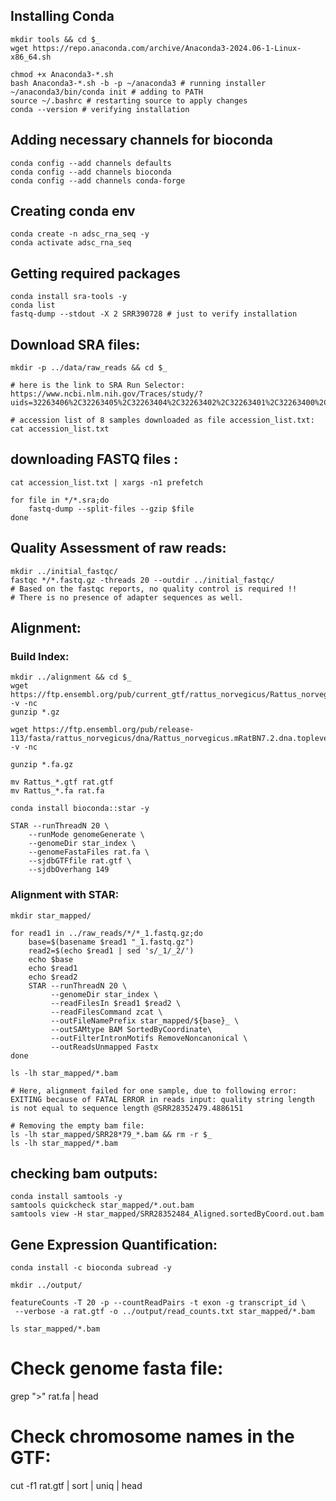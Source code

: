 ## Installing Conda

    mkdir tools && cd $_
    wget https://repo.anaconda.com/archive/Anaconda3-2024.06-1-Linux-x86_64.sh
    
    chmod +x Anaconda3-*.sh
    bash Anaconda3-*.sh -b -p ~/anaconda3 # running installer
    ~/anaconda3/bin/conda init # adding to PATH
    source ~/.bashrc # restarting source to apply changes
    conda --version # verifying installation


## Adding necessary channels for bioconda

    conda config --add channels defaults
    conda config --add channels bioconda
    conda config --add channels conda-forge

## Creating conda env
    conda create -n adsc_rna_seq -y
    conda activate adsc_rna_seq
    
## Getting required packages

    conda install sra-tools -y
    conda list
    fastq-dump --stdout -X 2 SRR390728 # just to verify installation

## Download SRA files:

    mkdir -p ../data/raw_reads && cd $_

    # here is the link to SRA Run Selector:
    https://www.ncbi.nlm.nih.gov/Traces/study/?uids=32263406%2C32263405%2C32263404%2C32263402%2C32263401%2C32263400%2C32263399%2C32263398&o=acc_s%3Aa

    # accession list of 8 samples downloaded as file accession_list.txt:
    cat accession_list.txt

## downloading FASTQ files :

    cat accession_list.txt | xargs -n1 prefetch
    
    for file in */*.sra;do
        fastq-dump --split-files --gzip $file
    done

## Quality Assessment of raw reads:

    mkdir ../initial_fastqc/
    fastqc */*.fastq.gz -threads 20 --outdir ../initial_fastqc/
    # Based on the fastqc reports, no quality control is required !!
    # There is no presence of adapter sequences as well.

## Alignment:

### Build Index:

    mkdir ../alignment && cd $_
    wget https://ftp.ensembl.org/pub/current_gtf/rattus_norvegicus/Rattus_norvegicus.mRatBN7.2.113.gtf.gz -v -nc 
    gunzip *.gz

    wget https://ftp.ensembl.org/pub/release-113/fasta/rattus_norvegicus/dna/Rattus_norvegicus.mRatBN7.2.dna.toplevel.fa.gz -v -nc

    gunzip *.fa.gz

    mv Rattus_*.gtf rat.gtf
    mv Rattus_*.fa rat.fa

    conda install bioconda::star -y

    STAR --runThreadN 20 \
        --runMode genomeGenerate \
        --genomeDir star_index \
        --genomeFastaFiles rat.fa \
        --sjdbGTFfile rat.gtf \
        --sjdbOverhang 149


### Alignment with STAR:

    mkdir star_mapped/

    for read1 in ../raw_reads/*/*_1.fastq.gz;do
        base=$(basename $read1 "_1.fastq.gz")
        read2=$(echo $read1 | sed 's/_1/_2/')
        echo $base
        echo $read1
        echo $read2
        STAR --runThreadN 20 \
             --genomeDir star_index \
             --readFilesIn $read1 $read2 \
             --readFilesCommand zcat \
             --outFileNamePrefix star_mapped/${base}_ \
             --outSAMtype BAM SortedByCoordinate\
             --outFilterIntronMotifs RemoveNoncanonical \
             --outReadsUnmapped Fastx
    done

    ls -lh star_mapped/*.bam

    # Here, alignment failed for one sample, due to following error:
    EXITING because of FATAL ERROR in reads input: quality string length is not equal to sequence length @SRR28352479.4886151

    # Removing the empty bam file:
    ls -lh star_mapped/SRR28*79_*.bam && rm -r $_
    ls -lh star_mapped/*.bam 

## checking bam outputs:

    conda install samtools -y
    samtools quickcheck star_mapped/*.out.bam
    samtools view -H star_mapped/SRR28352484_Aligned.sortedByCoord.out.bam

## Gene Expression Quantification:

    conda install -c bioconda subread -y

    mkdir ../output/

    featureCounts -T 20 -p --countReadPairs -t exon -g transcript_id \
     --verbose -a rat.gtf -o ../output/read_counts.txt star_mapped/*.bam 
   
    ls star_mapped/*.bam





# Check genome fasta file:
grep ">" rat.fa | head

# Check chromosome names in the GTF:
cut -f1 rat.gtf | sort | uniq | head

